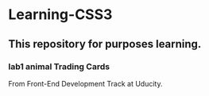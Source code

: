 # Learning-CSS3
## This repository for purposes learning.

### lab1 animal Trading Cards
From Front-End Development Track at Uducity.

